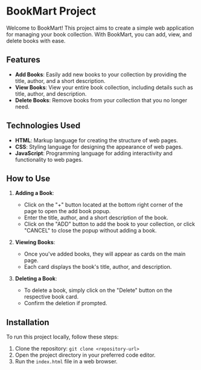 # BookMart Project

Welcome to BookMart! This project aims to create a simple web application for managing your book collection. With BookMart, you can add, view, and delete books with ease.

## Features

- **Add Books**: Easily add new books to your collection by providing the title, author, and a short description.
- **View Books**: View your entire book collection, including details such as title, author, and description.
- **Delete Books**: Remove books from your collection that you no longer need.

## Technologies Used

- **HTML**: Markup language for creating the structure of web pages.
- **CSS**: Styling language for designing the appearance of web pages.
- **JavaScript**: Programming language for adding interactivity and functionality to web pages.

## How to Use

1. **Adding a Book**:
   - Click on the "+" button located at the bottom right corner of the page to open the add book popup.
   - Enter the title, author, and a short description of the book.
   - Click on the "ADD" button to add the book to your collection, or click "CANCEL" to close the popup without adding a book.

2. **Viewing Books**:
   - Once you've added books, they will appear as cards on the main page.
   - Each card displays the book's title, author, and description.
   
3. **Deleting a Book**:
   - To delete a book, simply click on the "Delete" button on the respective book card.
   - Confirm the deletion if prompted.

## Installation

To run this project locally, follow these steps:

1. Clone the repository: `git clone <repository-url>`
2. Open the project directory in your preferred code editor.
3. Run the `index.html` file in a web browser.

